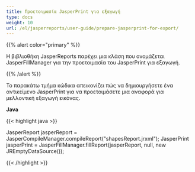 ```yaml
---
title: Προετοιμασία JasperPrint για εξαγωγή
type: docs
weight: 10
url: /el/jasperreports/user-guide/prepare-jasperprint-for-export/
---
```


{{% alert color="primary" %}}

Η βιβλιοθήκη JasperReports παρέχει μια κλάση που ονομάζεται JasperFillManager για την προετοιμασία του JasperPrint για εξαγωγή.

{{% /alert %}}

Το παρακάτω τμήμα κώδικα απεικονίζει πώς να δημιουργήσετε ένα αντικείμενο JasperPrint για να προετοιμάσετε μια αναφορά για μελλοντική εξαγωγή εικόνας.

**Java**

{{< highlight java >}}

JasperReport jasperReport = JasperCompileManager.compileReport("shapesReport.jrxml");
JasperPrint jasperPrint = JasperFillManager.fillReport(jasperReport, null, new JREmptyDataSource());

{{< /highlight >}}
